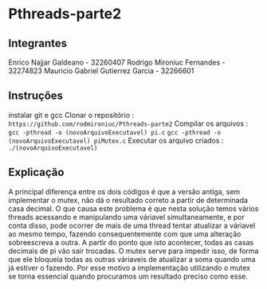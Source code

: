 # Pthreads-parte2

## Integrantes
Enrico Najjar Galdeano - 32260407
Rodrigo Mironiuc Fernandes - 32274823
Mauricio Gabriel Gutierrez Garcia - 32266601


## Instruções
instalar git e gcc
Clonar o repositório :
`https://github.com/rodmironiuc/Pthreads-parte2`
Compilar os arquivos : 
`gcc -pthread -o (novoArquivoExecutavel) pi.c`
`gcc -pthread -o (novoArquivoExecutavel) piMutex.c`
Executar os arquivo criados :
`./(novoArquivoExecutavel)`


## Explicação
A principal diferença entre os dois códigos é que a versão antiga, sem implementar o mutex, não dá o resultado correto a partir de determinada casa decimal. O que causa este problema é que nesta solução temos vários threads acessando e manipulando uma váriavel simultaneamente, e por conta disso, pode ocorrer de mais de uma thread tentar atualizar a váriavel ao mesmo tempo, fazendo consequentemente com que uma alteração sobreescreva a outra. A partir do ponto que isto acontecer, todas as casas decimais de pi vão sair trocadas. O mutex serve para impedir isso, de forma que ele bloqueia todas as outras váriaveis de atualizar a soma quando uma já estiver o fazendo. Por esse motivo a implementação utilizando o mutex se torna essencial quando procuramos um resultado preciso como esse. 
